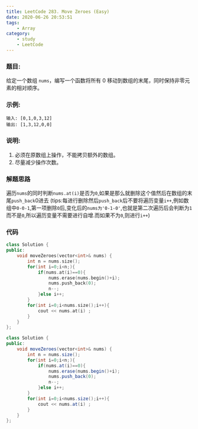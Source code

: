 ```yaml
---
title: LeetCode 283. Move Zeroes (Easy)
date: 2020-06-26 20:53:51
tags:
	- Array
category:
	- study
	- LeetCode
---
```

### 题目:
给定一个数组 `nums`，编写一个函数将所有 0 移动到数组的末尾，同时保持非零元素的相对顺序。

###  示例:
```
输入: [0,1,0,3,12]
输出: [1,3,12,0,0]
```

### 说明:
1. 必须在原数组上操作，不能拷贝额外的数组。
2. 尽量减少操作次数。

### 解题思路
遍历`nums`的同时判断`nums.at(i)`是否为`0`,如果是那么就删除这个值然后在数组的末尾`push_back`0进去
(tips:每进行删除然后`push_back`后不要将遍历变量`i++`,例如数组中`0-0-1`,第一项删除`0`后,变化后的`nums为'0-1-0'`,也就是第二次遍历后会判断为`1`而不是`0`,所以遍历变量不需要进行自增.而如果不为`0`,则进行`i++`)


### 代码

```cpp
class Solution {
public:
    void moveZeroes(vector<int>& nums) {
        int n = nums.size();
        for(int i=0;i<n;){
            if(nums.at(i)==0){
                nums.erase(nums.begin()+i);
                nums.push_back(0);
                n--;
            }else i++;
        }
        for(int i=0;i<nums.size();i++){
            cout << nums.at(i) ;
        }
    }
};
```

```java
class Solution {
public:
    void moveZeroes(vector<int>& nums) {
        int n = nums.size();
        for(int i=0;i<n;){
            if(nums.at(i)==0){
                nums.erase(nums.begin()+i);
                nums.push_back(0);
                n--;
            }else i++;
        }
        for(int i=0;i<nums.size();i++){
            cout << nums.at(i) ;
        }
    }
};
```
